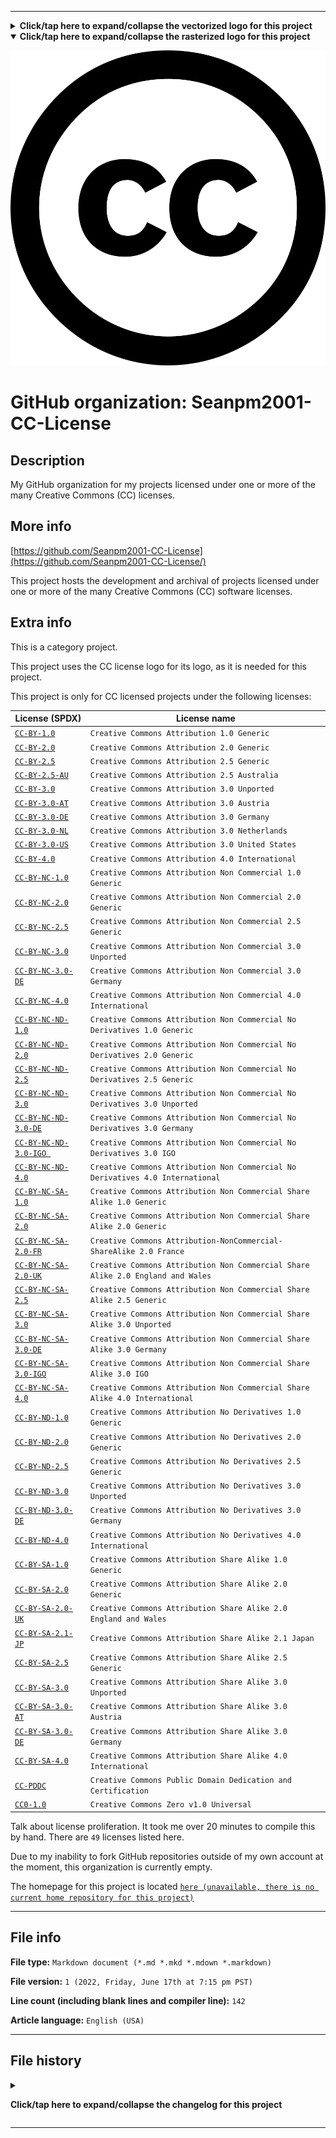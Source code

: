 
***

<details><summary><b lang="en">Click/tap here to expand/collapse the vectorized logo for this project</b></summary>

![e5b2b969f92ce208b531c252d9ccacc5.svg failed to load. The file may be missing or corrupt. Check the file path for errors first.](/AdditionalInfo/2/Seanpm2001-CC-License/e5b2b969f92ce208b531c252d9ccacc5.svg)

</details>

<details open><summary><b lang="en">Click/tap here to expand/collapse the rasterized logo for this project</b></summary>

![Creative_Commons_Icon.png failed to load. The file may be missing or corrupt. Check the file path for errors first.](/AdditionalInfo/2/Seanpm2001-CC-License/Creative_Commons_Icon.png)

</details>

# GitHub organization: Seanpm2001-CC-License

## Description

My GitHub organization for my projects licensed under one or more of the many Creative Commons (CC) licenses.

## More info

[https://github.com/Seanpm2001-CC-License](https://github.com/Seanpm2001-CC-License/)

This project hosts the development and archival of projects licensed under one or more of the many Creative Commons (CC) software licenses.

## Extra info

This is a category project.

This project uses the CC license logo for its logo, as it is needed for this project.

This project is only for CC licensed projects under the following licenses:

| License (SPDX) | License name |
|----|----|
| [`CC-BY-1.0`](https://spdx.org/licenses/CC-BY-1.0.html) | `Creative Commons Attribution 1.0 Generic` | 		
| [`CC-BY-2.0`](https://spdx.org/licenses/CC-BY-2.0.html) | `Creative Commons Attribution 2.0 Generic` |		
| [`CC-BY-2.5`](https://spdx.org/licenses/CC-BY-2.5.html) | `Creative Commons Attribution 2.5 Generic` | 	 		
| [`CC-BY-2.5-AU`](https://spdx.org/licenses/CC-BY-2.5-AU.html) | `Creative Commons Attribution 2.5 Australia` | 		
| [`CC-BY-3.0`](https://spdx.org/licenses/CC-BY-3.0.html) | `Creative Commons Attribution 3.0 Unported` |	
| [`CC-BY-3.0-AT`](https://spdx.org/licenses/CC-BY-3.0-AT.html) | `Creative Commons Attribution 3.0 Austria` |	 		
| [`CC-BY-3.0-DE`](https://spdx.org/licenses/CC-BY-3.0-DE.html) | `Creative Commons Attribution 3.0 Germany` |	
| [`CC-BY-3.0-NL`](https://spdx.org/licenses/CC-BY-3.0-NL.html) | `Creative Commons Attribution 3.0 Netherlands` |			
| [`CC-BY-3.0-US`](https://spdx.org/licenses/CC-BY-3.0-US.html) | `Creative Commons Attribution 3.0 United States` |		
| [`CC-BY-4.0`](https://spdx.org/licenses/CC-BY-4.0.html) | `Creative Commons Attribution 4.0 International` |
| [`CC-BY-NC-1.0`](https://spdx.org/licenses/CC-BY-NC-1.0.html) | `Creative Commons Attribution Non Commercial 1.0 Generic` |
| [`CC-BY-NC-2.0`](https://spdx.org/licenses/CC-BY-NC-2.0.html) | `Creative Commons Attribution Non Commercial 2.0 Generic` |
| [`CC-BY-NC-2.5`](https://spdx.org/licenses/CC-BY-NC-2.5.html) | `Creative Commons Attribution Non Commercial 2.5 Generic` |
| [`CC-BY-NC-3.0`](https://spdx.org/licenses/CC-BY-NC-3.0.html) | `Creative Commons Attribution Non Commercial 3.0 Unported` |
| [`CC-BY-NC-3.0-DE`](https://spdx.org/licenses/CC-BY-NC-3.0-DE.html) | `Creative Commons Attribution Non Commercial 3.0 Germany` |	
| [`CC-BY-NC-4.0`](https://spdx.org/licenses/CC-BY-NC-4.0.html) | `Creative Commons Attribution Non Commercial 4.0 International` |		
| [`CC-BY-NC-ND-1.0`](https://spdx.org/licenses/CC-BY-NC-ND-1.0.html) | `Creative Commons Attribution Non Commercial No Derivatives 1.0 Generic` |			
| [`CC-BY-NC-ND-2.0`](https://spdx.org/licenses/CC-BY-NC-ND-2.0.html) | `Creative Commons Attribution Non Commercial No Derivatives 2.0 Generic` |			
| [`CC-BY-NC-ND-2.5`](https://spdx.org/licenses/CC-BY-NC-ND-2.5.html) | `Creative Commons Attribution Non Commercial No Derivatives 2.5 Generic` |			
| [`CC-BY-NC-ND-3.0`](https://spdx.org/licenses/CC-BY-NC-ND-3.0.html) | `Creative Commons Attribution Non Commercial No Derivatives 3.0 Unported` |			
| [`CC-BY-NC-ND-3.0-DE`](https://spdx.org/licenses/CC-BY-NC-ND-3.0-DE.html) | `Creative Commons Attribution Non Commercial No Derivatives 3.0 Germany` | 	 		
| [`CC-BY-NC-ND-3.0-IGO `](https://spdx.org/licenses/CC-BY-NC-ND-3.0-IGO.html) | `Creative Commons Attribution Non Commercial No Derivatives 3.0 IGO` |		
| [`CC-BY-NC-ND-4.0`](https://spdx.org/licenses/CC-BY-NC-ND-4.0.html) | `Creative Commons Attribution Non Commercial No Derivatives 4.0 International` | 		
| [`CC-BY-NC-SA-1.0`](https://spdx.org/licenses/CC-BY-NC-SA-1.0.html) | `Creative Commons Attribution Non Commercial Share Alike 1.0 Generic` | 		
| [`CC-BY-NC-SA-2.0`](https://spdx.org/licenses/CC-BY-NC-SA-2.0.html) | `Creative Commons Attribution Non Commercial Share Alike 2.0 Generic` |
| [`CC-BY-NC-SA-2.0-FR`](https://spdx.org/licenses/CC-BY-NC-SA-2.0-FR.html) | `Creative Commons Attribution-NonCommercial-ShareAlike 2.0 France` |		
| [`CC-BY-NC-SA-2.0-UK`](https://spdx.org/licenses/CC-BY-NC-SA-2.0-UK.html) | `Creative Commons Attribution Non Commercial Share Alike 2.0 England and Wales` | 		
| [`CC-BY-NC-SA-2.5`](https://spdx.org/licenses/CC-BY-NC-SA-2.5.html) | `Creative Commons Attribution Non Commercial Share Alike 2.5 Generic` |
| [`CC-BY-NC-SA-3.0`](https://spdx.org/licenses/CC-BY-NC-SA-3.0.html) | `Creative Commons Attribution Non Commercial Share Alike 3.0 Unported` | 	 		
| [`CC-BY-NC-SA-3.0-DE`](https://spdx.org/licenses/CC-BY-NC-SA-3.0-DE.html) | `Creative Commons Attribution Non Commercial Share Alike 3.0 Germany` |		
| [`CC-BY-NC-SA-3.0-IGO`](https://spdx.org/licenses/CC-BY-NC-SA-3.0-IGO.html) | `Creative Commons Attribution Non Commercial Share Alike 3.0 IGO` | 		
| [`CC-BY-NC-SA-4.0`](https://spdx.org/licenses/CC-BY-NC-SA-4.0.html) | `Creative Commons Attribution Non Commercial Share Alike 4.0 International` |	
| [`CC-BY-ND-1.0`](https://spdx.org/licenses/CC-BY-ND-1.0.html) | `Creative Commons Attribution No Derivatives 1.0 Generic` |
| [`CC-BY-ND-2.0`](https://spdx.org/licenses/CC-BY-ND-2.0.html) | `Creative Commons Attribution No Derivatives 2.0 Generic` |
| [`CC-BY-ND-2.5`](https://spdx.org/licenses/CC-BY-ND-2.5.html) | `Creative Commons Attribution No Derivatives 2.5 Generic` |
| [`CC-BY-ND-3.0`](https://spdx.org/licenses/CC-BY-ND-3.0.html) | `Creative Commons Attribution No Derivatives 3.0 Unported` |	
| [`CC-BY-ND-3.0-DE`](https://spdx.org/licenses/CC-BY-ND-3.0-DE.html) | `Creative Commons Attribution No Derivatives 3.0 Germany` |		
| [`CC-BY-ND-4.0`](https://spdx.org/licenses/CC-BY-ND-4.0.html) | `Creative Commons Attribution No Derivatives 4.0 International` |		
| [`CC-BY-SA-1.0`](https://spdx.org/licenses/CC-BY-SA-1.0.html) | `Creative Commons Attribution Share Alike 1.0 Generic` |		
| [`CC-BY-SA-2.0`](https://spdx.org/licenses/CC-BY-SA-2.0.html) | `Creative Commons Attribution Share Alike 2.0 Generic` |		
| [`CC-BY-SA-2.0-UK`](https://spdx.org/licenses/CC-BY-SA-2.0-UK.html) | `Creative Commons Attribution Share Alike 2.0 England and Wales` | 		
| [`CC-BY-SA-2.1-JP`](https://spdx.org/licenses/CC-BY-SA-2.1-JP.html) | `Creative Commons Attribution Share Alike 2.1 Japan` |	 		
| [`CC-BY-SA-2.5`](https://spdx.org/licenses/CC-BY-SA-2.5.html) | `Creative Commons Attribution Share Alike 2.5 Generic` |	 		
| [`CC-BY-SA-3.0`](https://spdx.org/licenses/CC-BY-SA-3.0.html) | `Creative Commons Attribution Share Alike 3.0 Unported` |		
| [`CC-BY-SA-3.0-AT`](https://spdx.org/licenses/CC-BY-SA-3.0-AT.html) | `Creative Commons Attribution Share Alike 3.0 Austria` |	
| [`CC-BY-SA-3.0-DE`](https://spdx.org/licenses/CC-BY-SA-3.0-DE.html) | `Creative Commons Attribution Share Alike 3.0 Germany` |		
| [`CC-BY-SA-4.0`](https://spdx.org/licenses/CC-BY-SA-4.0.html) | `Creative Commons Attribution Share Alike 4.0 International` |
| [`CC-PDDC`](https://spdx.org/licenses/CC-PDDC.html) | `Creative Commons Public Domain Dedication and Certification` |
| [`CC0-1.0`](https://spdx.org/licenses/CC0-1.0.html) | `Creative Commons Zero v1.0 Universal` |

Talk about license proliferation. It took me over 20 minutes to compile this by hand. There are `49` licenses listed here.

<!--
As of 2022, May 27th, I don't have any projects that use for this organization yet.
!-->

Due to my inability to fork GitHub repositories outside of my own account at the moment, this organization is currently empty.

The homepage for this project is located [`here (unavailable, there is no current home repository for this project)`](https://www.example.com/)

<!--
There is no current home repository for this project.
!-->

***

## File info

**File type:** `Markdown document (*.md *.mkd *.mdown *.markdown)`

**File version:** `1 (2022, Friday, June 17th at 7:15 pm PST)`

**Line count (including blank lines and compiler line):** `142`

**Article language:** `English (USA)`

***

## File history

<details><summary><p lang="en"><b>Click/tap here to expand/collapse the changelog for this project</b></p></summary>

<details><summary><p lang="en"><b>Version 1 (2022, Friday, June 17th at 7:15 pm PST)</b></p></summary>

**This version was made by:** [`@seanpm2001`](https://github.com/seanpm2001/)

> Changes:

- [x] Started the file
- [x] Referenced the organization icon (raster)
- [x] Referenced the organization icon (vector)
- [x] Added the organization description
- [x] Added a list of 49 CC licenses
- [x] Added the `more info` section
- [x] Added the `extra info` section
- [x] Added the file info section
- [x] Added the changelog
- [ ] No other changes in version 1

</details>

</details>

***
